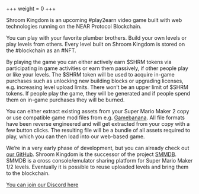 +++
weight = 0
+++

Shroom Kingdom is an upcoming #play2earn video game built with web technologies running on the NEAR Protocol Blockchain.

You can play with your favorite plumber brothers. Build your own levels or play levels from others. Every level built on Shroom Kingdom is stored on the #blockchain as an #NFT.

By playing the game you can either actively earn $SHRM tokens via participating in game activities or earn them passively, if other people play or like your levels.
The $SHRM token will be used to acquire in-game purchases such as unlocking new building blocks or upgrading licenses, e.g. increasing level upload limits.
There won’t be an upper limit of $SHRM tokens. If people play the game, they will be generated and if people spend them on in-game purchases they will be burned.

You can either extract existing assets from your Super Mario Maker 2 copy or use compatible game mod files from e.g. [Gamebanana](https://gamebanana.com/).
All file formats have been reverse engineered and will get extracted from your copy with a few button clicks.
The resulting file will be a bundle of all assets required to play, which you can then load into our web-based game.

We’re in a very early phase of development, but you can already check out [our GitHub](https://github.com/Shroom-Kingdom).
Shroom Kingdom is the successor of the project [SMMDB](https://smmdb.net).
SMMDB is a cross console/emulator sharing platform for Super Mario Maker 1/2 levels.
Eventually it is possible to reuse uploaded levels and bring them to the blockchain.

[You can join our Discord here](https://discord.gg/SPZsgSe)
